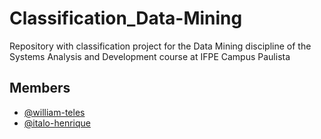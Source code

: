 # Classification_Data-Mining

Repository with classification project for the Data Mining discipline of the Systems Analysis and Development course at IFPE Campus Paulista

## Members
- [@william-teles](https://github.com/williamteles)
- [@italo-henrique](https://github.com/ItaloHnrq33)
